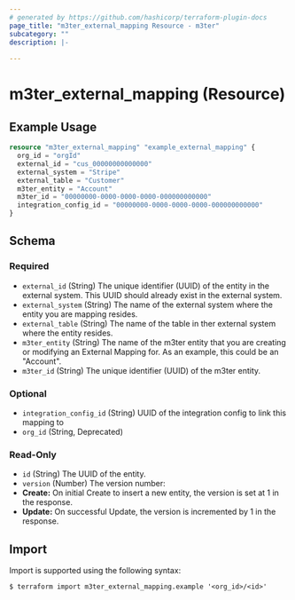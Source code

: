 ```yaml
---
# generated by https://github.com/hashicorp/terraform-plugin-docs
page_title: "m3ter_external_mapping Resource - m3ter"
subcategory: ""
description: |-
  
---
```


# m3ter_external_mapping (Resource)



## Example Usage

```terraform
resource "m3ter_external_mapping" "example_external_mapping" {
  org_id = "orgId"
  external_id = "cus_00000000000000"
  external_system = "Stripe"
  external_table = "Customer"
  m3ter_entity = "Account"
  m3ter_id = "00000000-0000-0000-0000-000000000000"
  integration_config_id = "00000000-0000-0000-0000-000000000000"
}
```

<!-- schema generated by tfplugindocs -->
## Schema

### Required

- `external_id` (String) The unique identifier (UUID) of the entity in the external system. This UUID should already exist in the external system.
- `external_system` (String) The name of the external system where the entity you are mapping resides.
- `external_table` (String) The name of the table in ther external system where the entity resides.
- `m3ter_entity` (String) The name of the m3ter entity that you are creating or modifying an External Mapping for. As an example, this could be an "Account".
- `m3ter_id` (String) The unique identifier (UUID) of the m3ter entity.

### Optional

- `integration_config_id` (String) UUID of the integration config to link this mapping to
- `org_id` (String, Deprecated)

### Read-Only

- `id` (String) The UUID of the entity.
- `version` (Number) The version number:
- **Create:** On initial Create to insert a new entity, the version is set at 1 in the response.
- **Update:** On successful Update, the version is incremented by 1 in the response.

## Import

Import is supported using the following syntax:

```shell
$ terraform import m3ter_external_mapping.example '<org_id>/<id>'
```
